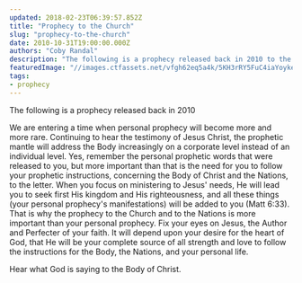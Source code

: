 ```yaml
---
updated: 2018-02-23T06:39:57.852Z
title: "Prophecy to the Church"
slug: "prophecy-to-the-church"
date: 2010-10-31T19:00:00.000Z
authors: "Coby Randal"
description: "The following is a prophecy released back in 2010 to the Body of Christ"
featuredImage: "//images.ctfassets.net/vfgh62eq5a4k/5KH3rRY5FuC4iaYoykeUEs/0c30b64b0c4a40c192d2fc121fc6153a/ben-white-292680-unsplash__1_.jpg"
tags:
- prophecy
---
```

The following is a prophecy released back in 2010

We are entering a time when personal prophecy will become more and more rare. Continuing to hear the testimony of Jesus Christ, the prophetic mantle will address the Body increasingly on a corporate level instead of an individual level. Yes, remember the personal prophetic words that were released to you, but more important than that is the need for you to follow your prophetic instructions, concerning the Body of Christ and the Nations, to the letter. When you focus on ministering to Jesus' needs, He will lead you to seek first His kingdom and His righteousness, and all these things (your personal prophecy's manifestations) will be added to you (Matt 6:33). That is why the prophecy to the Church and to the Nations is more important than your personal prophecy. Fix your eyes on Jesus, the Author and Perfecter of your faith. It will depend upon your desire for the heart of God, that He will be your complete source of all strength and love to follow the instructions for the Body, the Nations, and your personal life.

Hear what God is saying to the Body of Christ.
